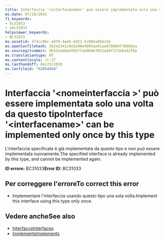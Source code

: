 ```yaml
---
title: Interfaccia '<interfacename>' può essere implementata solo una volta da questo tipo
ms.date: 07/20/2015
f1_keywords:
- bc31033
- vbc31033
helpviewer_keywords:
- BC31033
ms.assetid: 473cc0bc-a9f0-4ae5-b421-5c08ea6bbc5e
ms.openlocfilehash: 5b242341c0e2e96e9095ae81ae67b06df7888dea
ms.sourcegitcommit: 9b552addadfb57fab0b9e7852ed4f1f1b8a42f8e
ms.translationtype: HT
ms.contentlocale: it-IT
ms.lasthandoff: 04/23/2019
ms.locfileid: "62054094"
---
```

# <a name="interface-interfacename-can-be-implemented-only-once-by-this-type"></a><span data-ttu-id="dca4c-102">Interfaccia '\<nomeinterfaccia >' può essere implementata solo una volta da questo tipo</span><span class="sxs-lookup"><span data-stu-id="dca4c-102">Interface '\<interfacename>' can be implemented only once by this type</span></span>
<span data-ttu-id="dca4c-103">L'interfaccia specificata è già implementata da questo tipo e non può essere implementata nuovamente.</span><span class="sxs-lookup"><span data-stu-id="dca4c-103">The specified interface is already implemented by this type, and cannot be implemented again.</span></span>  
  
 <span data-ttu-id="dca4c-104">**ID errore:** BC31033</span><span class="sxs-lookup"><span data-stu-id="dca4c-104">**Error ID:** BC31033</span></span>  
  
## <a name="to-correct-this-error"></a><span data-ttu-id="dca4c-105">Per correggere l'errore</span><span class="sxs-lookup"><span data-stu-id="dca4c-105">To correct this error</span></span>  
  
- <span data-ttu-id="dca4c-106">Implementare l'interfaccia usando questo tipo una sola volta.</span><span class="sxs-lookup"><span data-stu-id="dca4c-106">Implement this interface using this type only once.</span></span>  
  
## <a name="see-also"></a><span data-ttu-id="dca4c-107">Vedere anche</span><span class="sxs-lookup"><span data-stu-id="dca4c-107">See also</span></span>

- [<span data-ttu-id="dca4c-108">Interfacce</span><span class="sxs-lookup"><span data-stu-id="dca4c-108">Interfaces</span></span>](../../visual-basic/programming-guide/language-features/interfaces/index.md)
- [<span data-ttu-id="dca4c-109">Implements</span><span class="sxs-lookup"><span data-stu-id="dca4c-109">Implements</span></span>](../../visual-basic/language-reference/statements/implements-clause.md)
